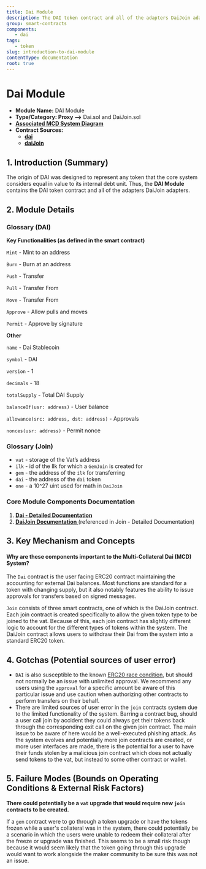 ```yaml
---
title: Dai Module
description: The DAI token contract and all of the adapters DaiJoin adapters.
group: smart-contracts
components:
   - dai
tags:
   - token
slug: introduction-to-dai-module
contentType: documentation
root: true
---
```


# Dai Module

* **Module Name:** DAI Module
* **Type/Category: Proxy —&gt;** Dai.sol and DaiJoin.sol
* [**Associated MCD System Diagram**](https://github.com/makerdao/dss/wiki)
* **Contract Sources:**
  * [**dai**](https://github.com/makerdao/dss/blob/master/src/dai.sol)
  * [**daiJoin**](https://github.com/makerdao/dss/blob/2318555e87b1798e322feaab36265a6e20d637be/src/join.sol#L100)

## 1. Introduction \(Summary\)

The origin of DAI was designed to represent any token that the core system considers equal in value to its internal debt unit. Thus, the **DAI Module** contains the DAI token contract and all of the adapters DaiJoin adapters.

## 2. Module Details

### Glossary \(DAI\)

**Key Functionalities (as defined in the smart contract)**

`Mint` - Mint to an address

`Burn` - Burn at an address

`Push` - Transfer

`Pull` - Transfer From

`Move` - Transfer From

`Approve` - Allow pulls and moves

`Permit` - Approve by signature

**Other**

`name` - Dai Stablecoin

`symbol` - DAI

`version` - 1

`decimals` - 18

`totalSupply` - Total DAI Supply

`balanceOf(usr: address)` - User balance

`allowance(src: address, dst: address)` - Approvals

`nonces(usr: address)` - Permit nonce

### Glossary \(Join\)

* `vat` - storage of the Vat’s address
* `ilk` - id of the Ilk for which a `GemJoin` is created for
* `gem` - the address of the `ilk` for transferring
* `dai` - the address of the `dai` token
* `one` - a 10^27 uint used for math in `DaiJoin`

### Core Module Components Documentation

1. [**Dai - Detailed Documentation**](https://docs.makerdao.com/smart-contract-modules/dai-module/dai-detailed-documentation)
2. [**DaiJoin Documentation** ](https://docs.makerdao.com/smart-contract-modules/collateral-module/join-detailed-documentation#3-key-mechanisms-and-concepts)(referenced in Join - Detailed Documentation)

## 3. Key Mechanism and Concepts

#### Why are these components important to the Multi-Collateral Dai (MCD) System?

The `Dai` contract is the user facing ERC20 contract maintaining the accounting for external Dai balances. Most functions are standard for a token with changing supply, but it also notably features the ability to issue approvals for transfers based on signed messages.

`Join` consists of three smart contracts, one of which is the DaiJoin contract. Each join contract is created specifically to allow the given token type to be joined to the vat. Because of this, each join contract has slightly different logic to account for the different types of tokens within the system. The DaiJoin contract allows users to withdraw their Dai from the system into a standard ERC20 token.

## 4. Gotchas \(Potential sources of user error\)

* `DAI` is also susceptible to the known [ERC20 race condition](https://github.com/0xProject/0x-monorepo/issues/850), but should not normally be an issue with unlimited approval. We recommend any users using the `approval` for a specific amount be aware of this particular issue and use caution when authorizing other contracts to perform transfers on their behalf.
* There are limited sources of user error in the `join` contracts system due to the limited functionality of the system. Barring a contract bug, should a user call join by accident they could always get their tokens back through the corresponding exit call on the given join contract. The main issue to be aware of here would be a well-executed phishing attack. As the system evolves and potentially more join contracts are created, or more user interfaces are made, there is the potential for a user to have their funds stolen by a malicious join contract which does not actually send tokens to the vat, but instead to some other contract or wallet.

## 5. Failure Modes \(Bounds on Operating Conditions & External Risk Factors\)

**There could potentially be a `vat` upgrade that would require new `join` contracts to be created.**

If a `gem` contract were to go through a token upgrade or have the tokens frozen while a user's collateral was in the system, there could potentially be a scenario in which the users were unable to redeem their collateral after the freeze or upgrade was finished. This seems to be a small risk though because it would seem likely that the token going through this upgrade would want to work alongside the maker community to be sure this was not an issue.
